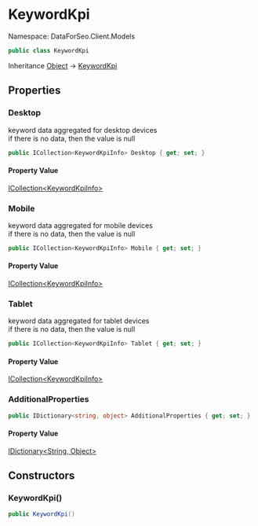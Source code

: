 # KeywordKpi

Namespace: DataForSeo.Client.Models

```csharp
public class KeywordKpi
```

Inheritance [Object](https://docs.microsoft.com/en-us/dotnet/api/system.object) → [KeywordKpi](./dataforseo.client.models.keywordkpi.md)

## Properties

### **Desktop**

keyword data aggregated for desktop devices
 <br>if there is no data, then the value is null

```csharp
public ICollection<KeywordKpiInfo> Desktop { get; set; }
```

#### Property Value

[ICollection&lt;KeywordKpiInfo&gt;](./dataforseo.client.models.keywordkpiinfo.md)<br>

### **Mobile**

keyword data aggregated for mobile devices
 <br>if there is no data, then the value is null

```csharp
public ICollection<KeywordKpiInfo> Mobile { get; set; }
```

#### Property Value

[ICollection&lt;KeywordKpiInfo&gt;](./dataforseo.client.models.keywordkpiinfo.md)<br>

### **Tablet**

keyword data aggregated for tablet devices
 <br>if there is no data, then the value is null

```csharp
public ICollection<KeywordKpiInfo> Tablet { get; set; }
```

#### Property Value

[ICollection&lt;KeywordKpiInfo&gt;](./dataforseo.client.models.keywordkpiinfo.md)<br>

### **AdditionalProperties**

```csharp
public IDictionary<string, object> AdditionalProperties { get; set; }
```

#### Property Value

[IDictionary&lt;String, Object&gt;](https://docs.microsoft.com/en-us/dotnet/api/system.collections.generic.idictionary-2)<br>

## Constructors

### **KeywordKpi()**

```csharp
public KeywordKpi()
```
